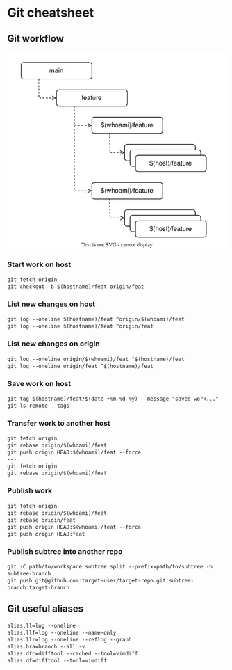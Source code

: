 # Git cheatsheet

## Git workflow
![Workflow](git.drawio.svg)

### Start work on host
```
git fetch origin
git checkout -b $(hostname)/feat origin/feat
```
### List new changes on host
```
git log --oneline $(hostname)/feat ^origin/$(whoami)/feat
git log --oneline $(hostname)/feat ^origin/feat
```
### List new changes on origin
```
git log --oneline origin/$(whoami)/feat ^$(hostname)/feat
git log --oneline origin/feat ^$(hostname)/feat
```
### Save work on host
```
git tag $(hostname)/feat/$(date +%m-%d-%y) --message "saved work..."
git ls-remote --tags
```
### Transfer work to another host
```
git fetch origin
git rebase origin/$(whoami)/feat
git push origin HEAD:$(whoami)/feat --force
---
git fetch origin
git rebase origin/$(whoami)/feat
```
### Publish work
```
git fetch origin
git rebase origin/$(whoami)/feat
git rebase origin/feat
git push origin HEAD:$(whoami)/feat --force
git push origin HEAD:feat
```
### Publish subtree into another repo
```
git -C path/to/workspace subtree split --prefix=path/to/subtree -b subtree-branch
git push git@github.com:target-user/target-repo.git subtree-branch:target-branch
```
## Git useful aliases
```
alias.ll=log --oneline
alias.llf=log --oneline --name-only
alias.llr=log --oneline --reflog --graph
alias.bra=branch --all -v
alias.dfc=difftool --cached --tool=vimdiff
alias.df=difftool --tool=vimdiff
```
